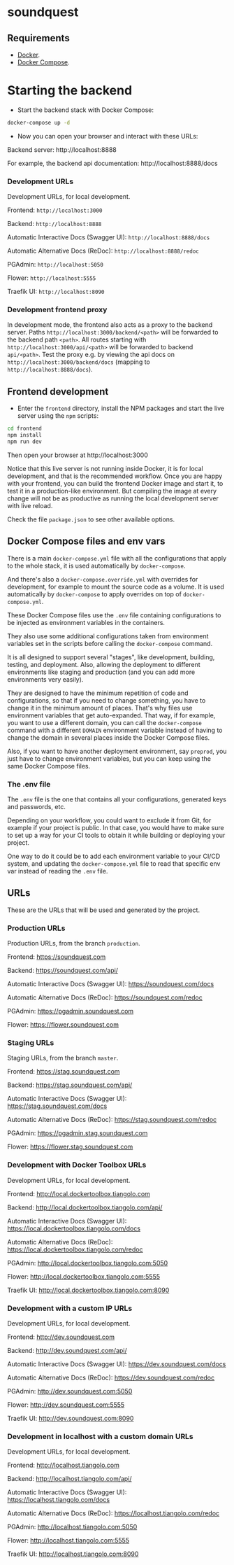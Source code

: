 # soundquest

## Requirements

- [Docker](https://www.docker.com/).
- [Docker Compose](https://docs.docker.com/compose/install/).

# Starting the backend

- Start the backend stack with Docker Compose:

```bash
docker-compose up -d
```

- Now you can open your browser and interact with these URLs:

Backend server: http://localhost:8888

For example, the backend api documentation: http://localhost:8888/docs

### Development URLs

Development URLs, for local development.

Frontend: `http://localhost:3000`

Backend: `http://localhost:8888`

Automatic Interactive Docs (Swagger UI): `http://localhost:8888/docs`

Automatic Alternative Docs (ReDoc): `http://localhost:8888/redoc`

PGAdmin: `http://localhost:5050`

Flower: `http://localhost:5555`

Traefik UI: `http://localhost:8090`

### Development frontend proxy

In development mode, the frontend also acts as a proxy to the backend
server. Paths `http://localhost:3000/backend/<path>` will be forwarded
to the backend path `<path>`. All routes starting with
`http://localhost:3000/api/<path>` will be forwarded to backend
`api/<path>`. Test the proxy e.g. by viewing the api docs on
`http://localhost:3000/backend/docs` (mapping to
`http://localhost:8888/docs`).

## Frontend development

- Enter the `frontend` directory, install the NPM packages and start the live server using the `npm` scripts:

```bash
cd frontend
npm install
npm run dev
```

Then open your browser at http://localhost:3000

Notice that this live server is not running inside Docker, it is for local development, and that is the recommended workflow. Once you are happy with your frontend, you can build the frontend Docker image and start it, to test it in a production-like environment. But compiling the image at every change will not be as productive as running the local development server with live reload.

Check the file `package.json` to see other available options.

## Docker Compose files and env vars

There is a main `docker-compose.yml` file with all the configurations that apply to the whole stack, it is used automatically by `docker-compose`.

And there's also a `docker-compose.override.yml` with overrides for development, for example to mount the source code as a volume. It is used automatically by `docker-compose` to apply overrides on top of `docker-compose.yml`.

These Docker Compose files use the `.env` file containing configurations to be injected as environment variables in the containers.

They also use some additional configurations taken from environment variables set in the scripts before calling the `docker-compose` command.

It is all designed to support several "stages", like development, building, testing, and deployment. Also, allowing the deployment to different environments like staging and production (and you can add more environments very easily).

They are designed to have the minimum repetition of code and configurations, so that if you need to change something, you have to change it in the minimum amount of places. That's why files use environment variables that get auto-expanded. That way, if for example, you want to use a different domain, you can call the `docker-compose` command with a different `DOMAIN` environment variable instead of having to change the domain in several places inside the Docker Compose files.

Also, if you want to have another deployment environment, say `preprod`, you just have to change environment variables, but you can keep using the same Docker Compose files.

### The .env file

The `.env` file is the one that contains all your configurations, generated keys and passwords, etc.

Depending on your workflow, you could want to exclude it from Git, for example if your project is public. In that case, you would have to make sure to set up a way for your CI tools to obtain it while building or deploying your project.

One way to do it could be to add each environment variable to your CI/CD system, and updating the `docker-compose.yml` file to read that specific env var instead of reading the `.env` file.

## URLs

These are the URLs that will be used and generated by the project.

### Production URLs

Production URLs, from the branch `production`.

Frontend: https://soundquest.com

Backend: https://soundquest.com/api/

Automatic Interactive Docs (Swagger UI): https://soundquest.com/docs

Automatic Alternative Docs (ReDoc): https://soundquest.com/redoc

PGAdmin: https://pgadmin.soundquest.com

Flower: https://flower.soundquest.com

### Staging URLs

Staging URLs, from the branch `master`.

Frontend: https://stag.soundquest.com

Backend: https://stag.soundquest.com/api/

Automatic Interactive Docs (Swagger UI): https://stag.soundquest.com/docs

Automatic Alternative Docs (ReDoc): https://stag.soundquest.com/redoc

PGAdmin: https://pgadmin.stag.soundquest.com

Flower: https://flower.stag.soundquest.com

### Development with Docker Toolbox URLs

Development URLs, for local development.

Frontend: http://local.dockertoolbox.tiangolo.com

Backend: http://local.dockertoolbox.tiangolo.com/api/

Automatic Interactive Docs (Swagger UI): https://local.dockertoolbox.tiangolo.com/docs

Automatic Alternative Docs (ReDoc): https://local.dockertoolbox.tiangolo.com/redoc

PGAdmin: http://local.dockertoolbox.tiangolo.com:5050

Flower: http://local.dockertoolbox.tiangolo.com:5555

Traefik UI: http://local.dockertoolbox.tiangolo.com:8090

### Development with a custom IP URLs

Development URLs, for local development.

Frontend: http://dev.soundquest.com

Backend: http://dev.soundquest.com/api/

Automatic Interactive Docs (Swagger UI): https://dev.soundquest.com/docs

Automatic Alternative Docs (ReDoc): https://dev.soundquest.com/redoc

PGAdmin: http://dev.soundquest.com:5050

Flower: http://dev.soundquest.com:5555

Traefik UI: http://dev.soundquest.com:8090

### Development in localhost with a custom domain URLs

Development URLs, for local development.

Frontend: http://localhost.tiangolo.com

Backend: http://localhost.tiangolo.com/api/

Automatic Interactive Docs (Swagger UI): https://localhost.tiangolo.com/docs

Automatic Alternative Docs (ReDoc): https://localhost.tiangolo.com/redoc

PGAdmin: http://localhost.tiangolo.com:5050

Flower: http://localhost.tiangolo.com:5555

Traefik UI: http://localhost.tiangolo.com:8090
